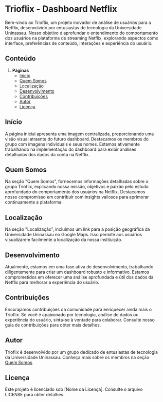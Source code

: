 # Trioflix - Dashboard Netflix

Bem-vindo ao Trioflix, um projeto inovador de análise de usuários para a Netflix, desenvolvido por entusiastas de tecnologia da Universidade Uninassau. Nosso objetivo é aprofundar o entendimento do comportamento dos usuários na plataforma de streaming Netflix, explorando aspectos como interface, preferências de conteúdo, interações e experiência do usuário.

## Conteúdo

1. **Páginas**
   - [Início](#início)
   - [Quem Somos](#quem-somos)
   - [Localização](#localização)
   - [Desenvolvimento](#desenvolvimento)
   - [Contribuições](#contribuições)
   - [Autor](#autor)
   - [Licença](#licença)

## Início

A página inicial apresenta uma imagem centralizada, proporcionando uma visão visual atraente do futuro dashboard. Destacamos os membros do grupo com imagens individuais e seus nomes. Estamos ativamente trabalhando na implementação do dashboard para exibir análises detalhadas dos dados da conta na Netflix.

## Quem Somos

Na seção "Quem Somos", fornecemos informações detalhadas sobre o grupo Trioflix, explicando nossa missão, objetivos e paixão pelo estudo aprofundado do comportamento dos usuários na Netflix. Destacamos nosso compromisso em contribuir com insights valiosos para aprimorar continuamente a plataforma.

## Localização

Na seção "Localização", incluímos um link para a posição geográfica da Universidade Uninassau no Google Maps. Isso permite aos usuários visualizarem facilmente a localização da nossa instituição.

## Desenvolvimento

Atualmente, estamos em uma fase ativa de desenvolvimento, trabalhando diligentemente para criar um dashboard robusto e informativo. Estamos comprometidos em oferecer uma análise aprofundada e útil dos dados da Netflix para melhorar a experiência do usuário.

## Contribuições

Encorajamos contribuições da comunidade para enriquecer ainda mais o Trioflix. Se você é apaixonado por tecnologia, análise de dados ou experiência do usuário, sinta-se à vontade para colaborar. Consulte nosso guia de contribuições para obter mais detalhes.

## Autor

Trioflix é desenvolvido por um grupo dedicado de entusiastas de tecnologia da Universidade Uninassau. Conheça mais sobre os membros na seção [Quem Somos](#quem-somos).

## Licença

Este projeto é licenciado sob [Nome da Licença]. Consulte o arquivo LICENSE para obter detalhes.
